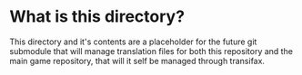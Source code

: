 # What is this directory?

This directory and it's contents are a placeholder for the future git submodule that will manage translation files for both this repository and the main game repository, that will it self be managed through transifax.